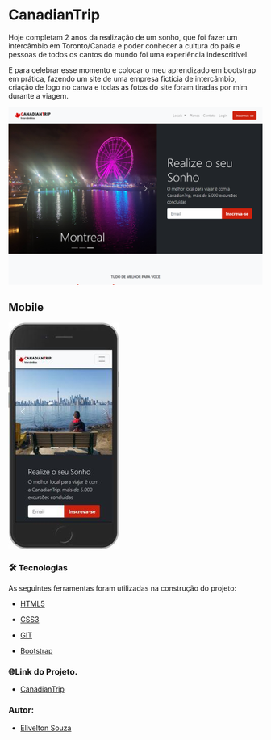 # CanadianTrip

Hoje completam 2 anos da realização de um sonho, que foi fazer um intercâmbio em Toronto/Canada e poder conhecer a cultura do país e pessoas de todos os cantos do mundo foi uma experiência indescritível.

E para celebrar esse momento e colocar o meu aprendizado em bootstrap em prática, fazendo um site de uma empresa fictícia de intercâmbio, criação de logo no canva  e todas as fotos do site foram tiradas por mim durante a viagem.

 ![](https://github.com/EliveltonSouzaDev/CanadianTrip/blob/main/img/thumb.png)
 
## Mobile

![](https://github.com/EliveltonSouzaDev/CanadianTrip/blob/main/img/cadanidan%20trip.jpg)

### 🛠️ Tecnologias

As seguintes ferramentas foram utilizadas na construção do projeto:

- [HTML5](https://developer.mozilla.org/pt-BR/docs/Web/HTML/HTML5)
- [CSS3](https://developer.mozilla.org/pt-BR/docs/Web/CSS)
- [GIT](https://git-scm.com/)

- [Bootstrap](https://getbootstrap.com/)


### 🌐Link do Projeto.


- [CanadianTrip](https://eliveltonsouzadev.github.io/CanadianTrip/)       


### Autor:
- [Elivelton Souza](https://github.com/EliveltonSouzaDev)



